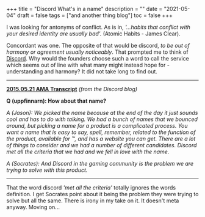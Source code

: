 +++
title = "Discord  What's in a name"
description = ""
date = "2021-05-04"
draft = false
tags = ["and another thing blog"]
toc = false
+++

I was looking for antonyms of conflict. As is in, *'...habits that conflict with your desired identity are usually bad'.* (Atomic Habits - James Clear). 

Concordant was one. The opposite of that would be discord, *to be out of harmony or agreement usually noticeably*. That prompted me to think of [Discord](https://blog.discord.com/). Why would the founders choose such a word to call the service which seems out of line with what many might instead hope for - understanding and harmony? It did not take long to find out. 
___

**[2015.05.21 AMA Transcript](https://blog.discord.com/2015-05-21-ama-transcript-3968de391c53)** *(from the Discord blog)*

**Q (uppfinnarn): How about that name?**

*A (Jason): We picked the name because at the end of the day it just sounds cool and has to do with talking. We had a bunch of names that we bounced around, but picking a name for a product is a complicated process. You want a name that is easy to say, spell, remember, related to the function of the product, available for ™, and has a website you can get. There are a lot of things to consider and we had a number of different candidates. Discord met all the criteria that we had and we fell in love with the name.*

*A (Socrates): And Discord in the gaming community is the problem we are trying to solve with this product.*
___

That the word discord *'met all the criteria'* totally ignores the words definition. I get Socrates point about it being the problem they were trying to solve but all the same. There is irony in my take on it. It doesn't meta anyway. Moving on...